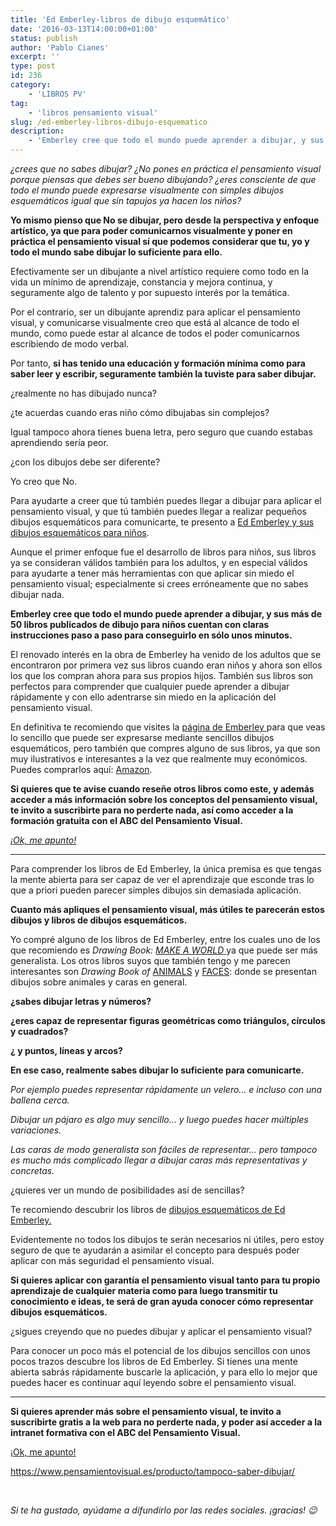 ```yaml
---
title: 'Ed Emberley-libros de dibujo esquemático'
date: '2016-03-13T14:00:00+01:00'
status: publish
author: 'Pablo Cianes'
excerpt: ''
type: post
id: 236
category:
    - 'LIBROS PV'
tag:
    - 'libros pensamiento visual'
slug: /ed-emberley-libros-dibujo-esquematico
description:
    - 'Emberley cree que todo el mundo puede aprender a dibujar, y sus más de 50 libros muestra claras instrucciones paso a paso para conseguirlo en unos minutos.'
---
```

*¿crees que no sabes dibujar? ¿No pones en práctica el pensamiento visual porque piensas que debes ser bueno dibujando? ¿eres consciente de que todo el mundo puede expresarse visualmente con simples dibujos esquemáticos igual que sin tapujos ya hacen los niños?*

**Yo mismo pienso que No se dibujar, pero desde la perspectiva y enfoque artístico, ya que para poder comunicarnos visualmente y poner en práctica el pensamiento visual sí que podemos considerar que tu, yo y todo el mundo sabe dibujar lo suficiente para ello.**

Efectivamente ser un dibujante a nivel artístico requiere como todo en la vida un mínimo de aprendizaje, constancia y mejora continua, y seguramente algo de talento y por supuesto interés por la temática.

Por el contrario, ser un dibujante aprendiz para aplicar el pensamiento visual, y comunicarse visualmente creo que está al alcance de todo el mundo, como puede estar al alcance de todos el poder comunicarnos escribiendo de modo verbal.

Por tanto, **si has tenido una educación y formación mínima como para saber leer y escribir, seguramente también la tuviste para saber dibujar.**

¿realmente no has dibujado nunca?

¿te acuerdas cuando eras niño cómo dibujabas sin complejos?

Igual tampoco ahora tienes buena letra, pero seguro que cuando estabas aprendiendo sería peor.

¿con los dibujos debe ser diferente?

Yo creo que No.

Para ayudarte a creer que tú también puedes llegar a dibujar para aplicar el pensamiento visual, y que tú también puedes llegar a realizar pequeños dibujos esquemáticos para comunicarte, te presento a [Ed Emberley y sus dibujos esquemáticos para niños](http://www.amazon.es/gp/product/0316789720/ref=as_li_ss_tl?ie=UTF8&camp=3626&creative=24822&creativeASIN=0316789720&linkCode=as2&tag=informate-21).

Aunque el primer enfoque fue el desarrollo de libros para niños, sus libros ya se consideran válidos también para los adultos, y en especial válidos para ayudarte a tener más herramientas con que aplicar sin miedo el pensamiento visual; especialmente si crees erróneamente que no sabes dibujar nada.

**Emberley cree que todo el mundo puede aprender a dibujar, y sus más de 50 libros publicados de dibujo para niños cuentan con claras instrucciones paso a paso para conseguirlo en sólo unos minutos.**

El renovado interés en la obra de Emberley ha venido de los adultos que se encontraron por primera vez sus libros cuando eran niños y ahora son ellos los que los compran ahora para sus propios hijos. También sus libros son perfectos para comprender que cualquier puede aprender a dibujar rápidamente y con ello adentrarse sin miedo en la aplicación del pensamiento visual.

En definitiva te recomiendo que visites la [página de Emberley ](http://www.edemberley.com/pages/main.aspx)para que veas lo sencillo que puede ser expresarse mediante sencillos dibujos esquemáticos, pero también que compres alguno de sus libros, ya que son muy ilustrativos e interesantes a la vez que realmente muy económicos. Puedes comprarlos aquí: [Amazon](http://www.amazon.es/gp/product/0316789720/ref=as_li_ss_tl?ie=UTF8&camp=3626&creative=24822&creativeASIN=0316789720&linkCode=as2&tag=informate-21).

**Si quieres que te avise cuando reseñe otros libros como este, y además acceder a más información sobre los conceptos del pensamiento visual, te invito a suscribirte para no perderte nada, así como acceder a la formación gratuita con el ABC del Pensamiento Visual.**

[*¡Ok, me apunto!*](https://www.pensamientovisual.es/suscripcion/)

- - - - - -

Para comprender los libros de Ed Emberley, la única premisa es que tengas la mente abierta para ser capaz de ver el aprendizaje que esconde tras lo que a priori pueden parecer simples dibujos sin demasiada aplicación.

**Cuanto más apliques el pensamiento visual, más útiles te parecerán estos dibujos y libros de dibujos esquemáticos.**

Yo compré alguno de los libros de Ed Emberley, entre los cuales uno de los que recomiendo es *Drawing Book:* [*MAKE A WORLD* ](http://www.amazon.es/gp/product/0316789720/ref=as_li_ss_tl?ie=UTF8&camp=3626&creative=24822&creativeASIN=0316789720&linkCode=as2&tag=informate-21)ya que puede ser más generalista. Los otros libros suyos que también tengo y me parecen interesantes son *Drawing Book of* [ANIMALS](http://www.amazon.es/gp/product/0316789798/ref=as_li_ss_tl?ie=UTF8&camp=3626&creative=24822&creativeASIN=0316789798&linkCode=as2&tag=informate-21) y [FACES](http://www.amazon.es/gp/product/0316789704/ref=as_li_ss_tl?ie=UTF8&camp=3626&creative=24822&creativeASIN=0316789704&linkCode=as2&tag=informate-21): donde se presentan dibujos sobre animales y caras en general.

**¿sabes dibujar letras y números?**

**¿eres capaz de representar figuras geométricas como triángulos, círculos y cuadrados?**

**¿ y puntos, líneas y arcos?**

**En ese caso, realmente sabes dibujar lo suficiente para comunicarte.**

*Por ejemplo puedes representar rápidamente un velero… e incluso con una ballena cerca.*

*Dibujar un pájaro es algo muy sencillo… y luego puedes hacer múltiples variaciones.*

*Las caras de modo generalista son fáciles de representar… pero tampoco es mucho más complicado llegar a dibujar caras más representativas y concretas.*

¿quieres ver un mundo de posibilidades así de sencillas?

Te recomiendo descubrir los libros de [dibujos esquemáticos de Ed Emberley.](http://www.amazon.es/gp/product/0316789720/ref=as_li_ss_tl?ie=UTF8&camp=3626&creative=24822&creativeASIN=0316789720&linkCode=as2&tag=informate-21)

Evidentemente no todos los dibujos te serán necesarios ni útiles, pero estoy seguro de que te ayudarán a asimilar el concepto para después poder aplicar con más seguridad el pensamiento visual.

**Si quieres aplicar con garantía el pensamiento visual tanto para tu propio aprendizaje de cualquier materia como para luego transmitir tu conocimiento e ideas, te será de gran ayuda conocer cómo representar dibujos esquemáticos.**

¿sigues creyendo que no puedes dibujar y aplicar el pensamiento visual?

Para conocer un poco más el potencial de los dibujos sencillos con unos pocos trazos descubre los libros de Ed Emberley. Si tienes una mente abierta sabrás rápidamente buscarle la aplicación, y para ello lo mejor que puedes hacer es continuar aquí leyendo sobre el pensamiento visual.

- - - - - -

**Si quieres aprender más sobre el pensamiento visual, te invito a suscribirte gratis a la web para no perderte nada, y poder así acceder a la intranet formativa con el ABC del Pensamiento Visual.**

[<span style="font-weight: 400;">¡Ok, me apunto!</span>](https://www.pensamientovisual.es/suscripcion/)

<https://www.pensamientovisual.es/producto/tampoco-saber-dibujar/>

<span style="color: #ffffff;">.</span>

*Si te ha gustado, ayúdame* *a difundirlo por las redes sociales. ¡gracias! 😉*